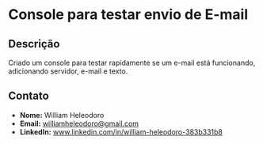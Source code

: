 # Console para testar envio de E-mail

## Descrição

Criado um console para testar rapidamente se um e-mail está funcionando, adicionando servidor, e-mail e texto.

## Contato

- **Nome:** William Heleodoro
- **Email:** williamheleodoro@gmail.com
- **LinkedIn:** www.linkedin.com/in/william-heleodoro-383b331b8
